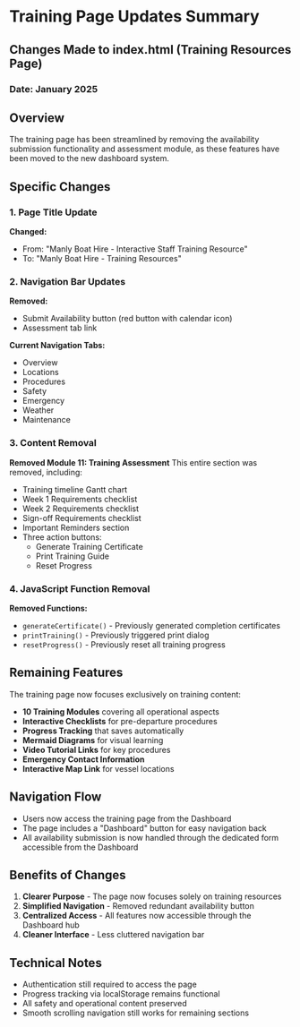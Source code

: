 # Training Page Updates Summary

## Changes Made to index.html (Training Resources Page)

### Date: January 2025

## Overview
The training page has been streamlined by removing the availability submission functionality and assessment module, as these features have been moved to the new dashboard system.

## Specific Changes

### 1. Page Title Update
**Changed:**
- From: "Manly Boat Hire - Interactive Staff Training Resource"
- To: "Manly Boat Hire - Training Resources"

### 2. Navigation Bar Updates
**Removed:**
- Submit Availability button (red button with calendar icon)
- Assessment tab link

**Current Navigation Tabs:**
- Overview
- Locations
- Procedures
- Safety
- Emergency
- Weather
- Maintenance

### 3. Content Removal
**Removed Module 11: Training Assessment**
This entire section was removed, including:
- Training timeline Gantt chart
- Week 1 Requirements checklist
- Week 2 Requirements checklist
- Sign-off Requirements checklist
- Important Reminders section
- Three action buttons:
  - Generate Training Certificate
  - Print Training Guide
  - Reset Progress

### 4. JavaScript Function Removal
**Removed Functions:**
- `generateCertificate()` - Previously generated completion certificates
- `printTraining()` - Previously triggered print dialog
- `resetProgress()` - Previously reset all training progress

## Remaining Features

The training page now focuses exclusively on training content:
- **10 Training Modules** covering all operational aspects
- **Interactive Checklists** for pre-departure procedures
- **Progress Tracking** that saves automatically
- **Mermaid Diagrams** for visual learning
- **Video Tutorial Links** for key procedures
- **Emergency Contact Information**
- **Interactive Map Link** for vessel locations

## Navigation Flow
- Users now access the training page from the Dashboard
- The page includes a "Dashboard" button for easy navigation back
- All availability submission is now handled through the dedicated form accessible from the Dashboard

## Benefits of Changes
1. **Clearer Purpose** - The page now focuses solely on training resources
2. **Simplified Navigation** - Removed redundant availability button
3. **Centralized Access** - All features now accessible through the Dashboard hub
4. **Cleaner Interface** - Less cluttered navigation bar

## Technical Notes
- Authentication still required to access the page
- Progress tracking via localStorage remains functional
- All safety and operational content preserved
- Smooth scrolling navigation still works for remaining sections 
